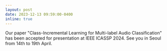 ```yaml
---
layout: post
date: 2023-12-13 09:59:00-0400
inline: true
---
```


Our paper "Class-Incremental Learning for Multi-label Audio Classification" has been accepted for presentation at IEEE ICASSP 2024. See you in Seoul from 14th to 19th April.




